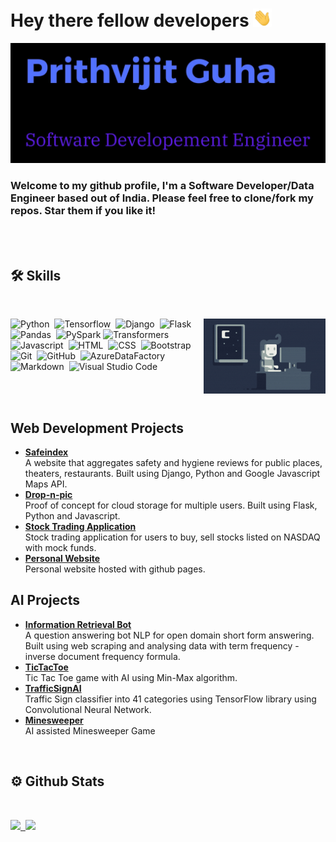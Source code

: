 # Hey there fellow developers <img src="static/Hi.gif" width="30px"/><br>
  
    
<img src="static/header.png" alt="header" width="600px"/>

<h3>
Welcome to my github profile, I'm a Software Developer/Data Engineer based out of India. 
Please feel free to clone/fork my repos. Star them if you like it!
</h3>
<br>
<br>

## 🛠 Skills
<br>
<div id="skill_stack">

<img alt="Night Coding" height="120px" src="static/Night-Coding.gif" align="right"/>

![Python](https://img.shields.io/badge/Python-05122A?style=flat&logo=python)&nbsp;
![Tensorflow](https://img.shields.io/badge/Tensorflow-05122A?style=flat&logo=Tensorflow)&nbsp;
![Django](https://img.shields.io/badge/-Django-05122A?style=flat&logo=django&logoColor=092E20)&nbsp;
![Flask](https://img.shields.io/badge/-Flask-05122A?style=flat&logo=flask)&nbsp;
![Pandas](https://img.shields.io/badge/Pandas-05122A?style=flat&logo=Pandas)&nbsp;
![PySpark](https://img.shields.io/badge/Pyspark-05122A?style=flat&logo=apachespark)
![Transformers](https://img.shields.io/badge/-Transformers-05122A?style=flat&logo=transformers&logoColor=007ACC)&nbsp;
![Javascript](https://img.shields.io/badge/Javascript-05122A?style=flat&logo=Javascript)&nbsp;
![HTML](https://img.shields.io/badge/-HTML-05122A?style=flat&logo=HTML5)&nbsp;
![CSS](https://img.shields.io/badge/-CSS-05122A?style=flat&logo=CSS3&logoColor=1572B6)&nbsp;
![Bootstrap](https://img.shields.io/badge/-Bootstrap-05122A?style=flat&logo=bootstrap&logoColor=563D7C)
![Git](https://img.shields.io/badge/-Git-05122A?style=flat&logo=git)&nbsp;
![GitHub](https://img.shields.io/badge/-GitHub-05122A?style=flat&logo=github)&nbsp;
![AzureDataFactory](https://img.shields.io/badge/AzureDataFactory-05122A?style=flat&logo=microsoftazure)&nbsp;
![Markdown](https://img.shields.io/badge/-Markdown-05122A?style=flat&logo=markdown)&nbsp;
![Visual Studio Code](https://img.shields.io/badge/-Visual%20Studio%20Code-05122A?style=flat&logo=visual-studio-code&logoColor=007ACC)&nbsp;

</div> 
<br>
<br> 

## Web Development Projects

 <ul>
    <li><a target="_blank" href="http://safeindex.herokuapp.com/"><b>Safeindex</b></a></li>
    A website that aggregates safety and hygiene reviews for public places, theaters, restaurants. Built using Django, Python and Google Javascript Maps API.
    <li><a target="_blank" href="https://drop-n-pic.herokuapp.com/"><b>Drop-n-pic</b></a></li>
    Proof of concept for cloud storage for multiple users. Built using Flask, Python and Javascript.
    <li><a target="_blank" href="https://cs50-finance-pj.herokuapp.com/"><b>Stock Trading Application</b></a></li>
    Stock trading application for users to buy, sell stocks listed on NASDAQ with mock funds. 
    <li><a target="_blank" href="https://prithvijitguha.github.io/"><b>Personal Website</b></a></li>
    Personal website hosted with github pages.
</ul>

## AI Projects


<ul>
    <li><a target="_blank" href="https://github.com/prithvijitguha/Information-Retrieval-Bot/blob/main/ai.py"><b>Information Retrieval Bot</b></a></li>
    A question answering bot NLP for open domain short form answering. Built using web scraping and analysing data with term frequency - inverse document frequency formula.
    <li><a target="_blank" href="https://github.com/prithvijitguha/tictactoe"><b>TicTacToe</b></a></li>
    Tic Tac Toe game with AI using Min-Max algorithm.
    <li><a target="_blank" href="https://github.com/prithvijitguha/TrafficSignAI"><b>TrafficSignAI</b></a></li>
    Traffic Sign classifier into 41 categories using TensorFlow library using Convolutional Neural Network.
    <li><a target="_blank" href="https://github.com/prithvijitguha/minesweeper"><b>Minesweeper</b></a></li>
    AI assisted Minesweeper Game


</ul>
<br>

## ⚙️ Github Stats
<br>
<p>
<a href="https://github.com/prithvijitguha">
  <img height="200px" src="https://github-readme-stats.vercel.app/api/top-langs/?username=prithvijitguha&show_icons=true&theme=dark&hide=html">&nbsp;
  <img height="150px" src="https://github-readme-stats.vercel.app/api?username=prithvijitguha&show_icons=true&theme=dark&hide=contribs,issues">
</a>
</p>
<br>
<br>
<br>




<br>
<br>
<br>

        









